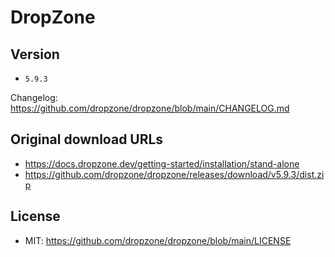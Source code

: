 # DropZone

## Version

- `5.9.3`

Changelog: <https://github.com/dropzone/dropzone/blob/main/CHANGELOG.md>

## Original download URLs

- <https://docs.dropzone.dev/getting-started/installation/stand-alone>
- <https://github.com/dropzone/dropzone/releases/download/v5.9.3/dist.zip>

## License

- MIT: <https://github.com/dropzone/dropzone/blob/main/LICENSE>
